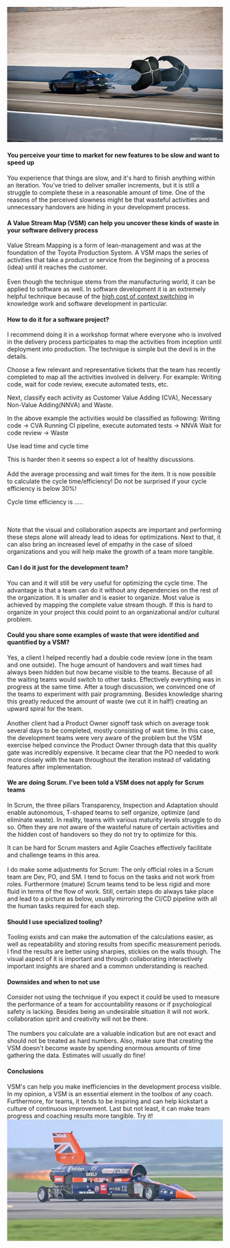![](../parachute.jpg)
#### You perceive your time to market for new features to be slow and want to speed up
You experience that things are slow, and it's hard to finish anything within an iteration. 
You've tried to deliver smaller increments, but it is still a struggle to complete these in a reasonable amount of time. 
One of the reasons of the perceived slowness might be that wasteful activities and unnecessary handovers are hiding in your development process. 
#### A Value Stream Map (VSM) can help you uncover these kinds of waste in your software delivery process
Value Stream Mapping is a form of lean-management and was at the foundation of the Toyota Production System.
A VSM maps the series of activities that take a product or service from the beginning of a process (idea) until it reaches the customer. 
<br/><br/>
Even though the technique stems from the manufacturing world, it can be applied to software as well.
In software development it is an extremely helpful technique because of the [high cost of context switching](https://xebia.com/blog/epic-focus-measure-your-way-to-a-better-time-to-market/) in knowledge work and software development in particular.
 
#### How to do it for a software project?
I recommend doing it in a workshop format where everyone who is involved in the delivery process participates to map the activities from inception until deployment into production.
The technique is simple but the devil is in the details.

Choose a few relevant and representative tickets that the team has recently completed to map all the activities involved in delivery. For example: Writing code, wait for code review, execute automated tests, etc.

Next, classify each activity as Customer Value Adding (CVA), Necessary Non-Value Adding(NNVA) and Waste.

In the above example the activities would be classified as following:
Writing code -> CVA
Running CI pipeline, execute automated tests -> NNVA
Wait for code review -> Waste


Use lead time and cycle time

 This is harder then it seems so expect a lot of healthy discussions.
<br/><br/>
Add the average processing and wait times for the item.
It is now possible to calculate the cycle time/efficiency!
Do not be surprised if your cycle efficiency is below 30%! 

Cycle time efficiency is .....

<br/><br/>
Note that the visual and collaboration aspects are important and performing these steps alone will already lead to ideas for optimizations.
Next to that, it can also bring an increased level of empathy in the case of siloed organizations and you will help make the growth of a team more tangible. 
#### Can I do it just for the development team?
You can and it will still be very useful for optimizing the cycle time.
The advantage is that a team can do it without any dependencies on the rest of the organization.
It is smaller and is easier to organize.
Most value is achieved by mapping the complete value stream though. If this is hard to organize in your project this could point to an 
organizational and/or cultural problem.
#### Could you share some examples of waste that were identified and quantified by a VSM?
Yes, a client I helped recently had a double code review (one in the team and one outside). The huge amount of handovers 
and wait times had always been hidden but now became visible to the teams. Because of all the waiting teams would switch to other tasks.
Effectively everything was in progress at the same time. After a tough discussion, we convinced one of the teams to experiment 
with pair programming. Besides knowledge sharing this greatly reduced the amount of waste (we cut it in half!) creating an upward spiral for
the team. 
<br/><br/>
Another client had a Product Owner signoff task which on average took several days to be completed, mostly consisting of
wait time. In this case, the development teams were very aware of the problem but the VSM exercise helped convince the 
Product Owner through data that this quality gate was incredibly expensive. It became clear that the PO needed 
to work more closely with the team throughout the iteration instead of validating features after implementation. 
#### We are doing Scrum. I've been told a VSM does not apply for Scrum teams
In Scrum, the three pillars Transparency, Inspection and Adaptation should enable autonomous, T-shaped teams to 
self organize, optimize (and eliminate waste). In reality, teams with various maturity levels struggle 
to do so. Often they are not aware of the wasteful nature of certain activities and the hidden cost of handovers so they
do not try to optimize for this.

It can be hard for Scrum masters and Agile Coaches effectively facilitate and challenge teams in this area. 
<br/><br/>
I do make some adjustments for Scrum: The only official roles in a Scrum team are Dev, PO, and SM.
I tend to focus on the tasks and not work from roles.
Furthermore (mature) Scrum teams tend to be less rigid and more fluid in terms of the flow of work.
Still, certain steps do always take place and lead to a picture as below, usually mirroring the CI/CD pipeline with all the human tasks required for each step.
#### Should I use specialized tooling?
Tooling exists and can make the automation of the calculations easier, as well as repeatability and 
storing results from specific measurement periods.
I find the results are better using sharpies, stickies on the walls though.
The visual aspect of it is important and through collaborating interactively important insights are shared and a common understanding is reached.
#### Downsides and when to not use
Consider not using the technique if you expect it could be used to measure the performance of a team for accountability reasons or if psychological safety is lacking.
Besides being an undesirable situation it will not work. 
collaboration spirit and creativity will not be there.
<br/><br/> 
The numbers you calculate are a valuable indication but are not exact and should not be treated as hard numbers.
Also, make sure that creating the VSM doesn't become waste by spending enormous amounts of time gathering the data.
Estimates will usually do fine!  
#### Conclusions
VSM's can help you make inefficiencies in the development process visible.
In my opinion, a VSM is an essential element in the toolbox of any coach.
Furthermore, for teams, it tends to be inspiring and can help kickstart a culture of continuous improvement.
Last but not least, it can make team progress and coaching results more tangible.
Try it!
![](../maxresdefault.jpg)
